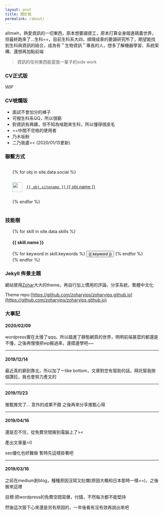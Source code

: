 ```yaml
---
layout: post
title: 關於我
permalink: /about/
---
```


allmwh，熱愛資訊的一切東西，原本想要讀資工，原本打算全身踏進碼農世界，但最終跑來了...生科==，目前生科系大四，順理成章的要讀研究所了，期望能找到生科與資訊的結合，成為有＂生物資訊＂專長的人，想多了解機器學習、系統架構、還想再加點前端

> 資訊的任何東西能當我一輩子的side work

### CV正式版

WIP

### CV唬爛版

- 面試不會加分的棒子
- 可撥生科系QQ，所以很窮
- 對資訊有興趣，但不知為啥跑來生科，所以懂得很皮毛
- ==中間不空格的使用者
- 乃木坂粉
- 二乃我婆>< (2020/01/15更新)

### 聯繫方式

<div>
  <ul style="line-height: 3rem;list-style-type: none;">
    {% for obj in site.data.social %}
    <li>
      <img width="32" height="32" style="margin-right:0.375rem;vertical-align: middle;" src="{{ obj.svg }}"/>&nbsp;
      <a href="{{ obj.url }}" title="{{ obj.title }}" style="white-space:pre"><code>{{ obj.sitename }}</code> {{ obj.name }}</a>
    </li>
    {% endfor %}
  </ul>
</div>

### 技能樹

<div>
<ul style="list-style-type: none;">
    {% for skill in site.data.skills %}
      <li>
        <h4>{{ skill.name }}</h4>
        <div class="btn-inline">
          {% for keyword in skill.keywords %}
            <button class="btn btn-outline" type="button">{{ keyword }}</button>
          {% endfor %}
        </div>
      </li>
    {% endfor %}
 </ul>
</div>

### Jekyll 佈景主題

網站使用[Zohar](https://zoharyip.club/)大大的theme，再自行加上慣用的評論，分享系統，繁體中文化

Theme repo:[https://github.com/zoharyips/zoharyips.github.io](https://github.com/zoharyips/zoharyips.github.io)

### 大事記

#### 2020/02/09

wordpress實在太慢了qqq，所以踏進了靜態網頁的世界，明明前端甚麼的都還是不懂，之後再慢慢把wp搬過來，邊摸邊學吧~~

------

#### 2019/12/14

最近真的窮到靠北，所以加了一like bottom，文章對您有幫助的話，拜託幫我按個讚拉，我也會努力產文的

------

#### 2019/11/23

推甄推完了… 意外的成果不錯
之後再來分享推甄心得

------

#### 2019/04/16

還是忍不住，從免費空間搬到電腦上了><

產出文章量=0

seo優化也好難做 暫時先這樣掛著吧

------

#### 2019/03/16

之前在medium創blog，種種原因沒寫又肚爛(原因大概和日本那時一樣==)，之後搬來這裡

目標:把wordpress的免費空間寫爆，付錢，不然每次都不能堅持

然後這次狠下心來還是另有原因的，一年後看有沒有效再說出來吧



